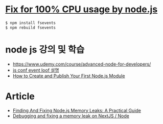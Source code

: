 # [Fix for 100% CPU usage by node.js](https://medium.com/@manusajith/fix-for-100-cpu-usage-by-node-js-529916100aa6)

```zsh
$ npm install fsevents
$ npm rebuild fsevents
```

# node js 강의 및 학습 
- https://www.udemy.com/course/advanced-node-for-developers/
- [js conf event loof 설명](https://www.youtube.com/watch?v=8aGhZQkoFbQ)
- [How to Create and Publish Your First Node.js Module](https://codeburst.io/how-to-create-and-publish-your-first-node-js-module-444e7585b738)


# Article
- [Finding And Fixing Node.js Memory Leaks: A Practical Guide](https://marmelab.com/blog/2018/04/03/how-to-track-and-fix-memory-leak-with-nodejs.html)
- [Debugging and fixing a memory leak on NextJS / Node](https://alberic.trancart.net/2020/05/how-fixed-first-memory-leak-nextjs-nodejs/)
